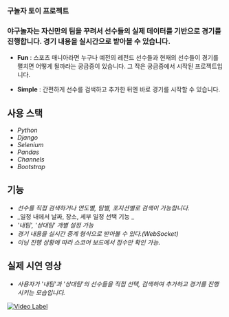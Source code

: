 ### 구놀자 토이 프로젝트
### 야구놀자는 자신만의 팀을 꾸려서 선수들의 실제 데이터를 기반으로 경기를 진행합니다. 경기 내용을 실시간으로 받아볼 수 있습니다.


- __Fun__ : 스포츠 매니아라면 누구나 예전의 레전드 선수들과 현재의 선수들이 경기를 펼치면 어떻게 될까라는 궁금증이 있습니다. 그 작은 궁금증에서 시작된 프로젝트입니다.

- __Simple__ : 간편하게 선수를 검색하고 추가한 뒤엔 바로 경기를 시작할 수 있습니다.


## 사용 스택
- _Python_
- _Django_
- _Selenium_
- _Pandas_
- _Channels_
- _Bootstrap_

## 기능
- _선수를 직접 검색하거나 연도별, 팀별, 포지션별로 검색이 가능합니다._
- _일정 내에서 날짜, 장소, 세부 일정 선택 기능 _
- _'내팀', '상대팀' 개별 설정 가능_
- _경기 내용을 실시간 중계 형식으로 받아볼 수 있다.(WebSocket)_
- _이닝 진행 상황에 따라 스코어 보드에서 점수만 확인 가능_.

## 실제 시연 영상
- _사용자가 '내팀'과 '상대팀'의 선수들을 직접 선택, 검색하여 추가하고 경기를 진행시키는 모습입니다._

[![Video Label](http://img.youtube.com/vi/TisPtFcgyIs/0.jpg)](https://youtu.be/TisPtFcgyIs?t=0s)

